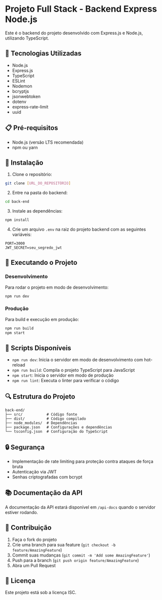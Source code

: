 # Projeto Full Stack - Backend Express Node.js

Este é o backend do projeto desenvolvido com Express.js e Node.js, utilizando TypeScript.

## 🚀 Tecnologias Utilizadas

- Node.js
- Express.js
- TypeScript
- ESLint
- Nodemon
- bcryptjs
- jsonwebtoken
- dotenv
- express-rate-limit
- uuid

## 📋 Pré-requisitos

- Node.js (versão LTS recomendada)
- npm ou yarn

## 🔧 Instalação

1. Clone o repositório:
```bash
git clone [URL_DO_REPOSITÓRIO]
```

2. Entre na pasta do backend:
```bash
cd back-end
```

3. Instale as dependências:
```bash
npm install
```

4. Crie um arquivo `.env` na raiz do projeto backend com as seguintes variáveis:
```env
PORT=3000
JWT_SECRET=seu_segredo_jwt
```

## 🚀 Executando o Projeto

### Desenvolvimento
Para rodar o projeto em modo de desenvolvimento:
```bash
npm run dev
```

### Produção
Para build e execução em produção:
```bash
npm run build
npm start
```

## 📝 Scripts Disponíveis

- `npm run dev`: Inicia o servidor em modo de desenvolvimento com hot-reload
- `npm run build`: Compila o projeto TypeScript para JavaScript
- `npm start`: Inicia o servidor em modo de produção
- `npm run lint`: Executa o linter para verificar o código

## 🔍 Estrutura do Projeto

```
back-end/
├── src/           # Código fonte
├── dist/          # Código compilado
├── node_modules/  # Dependências
├── package.json   # Configurações e dependências
└── tsconfig.json  # Configuração do TypeScript
```

## 🔒 Segurança

- Implementação de rate limiting para proteção contra ataques de força bruta
- Autenticação via JWT
- Senhas criptografadas com bcrypt

## 📚 Documentação da API

A documentação da API estará disponível em `/api-docs` quando o servidor estiver rodando.

## 🤝 Contribuição

1. Faça o fork do projeto
2. Crie uma branch para sua feature (`git checkout -b feature/AmazingFeature`)
3. Commit suas mudanças (`git commit -m 'Add some AmazingFeature'`)
4. Push para a branch (`git push origin feature/AmazingFeature`)
5. Abra um Pull Request

## 📄 Licença

Este projeto está sob a licença ISC.